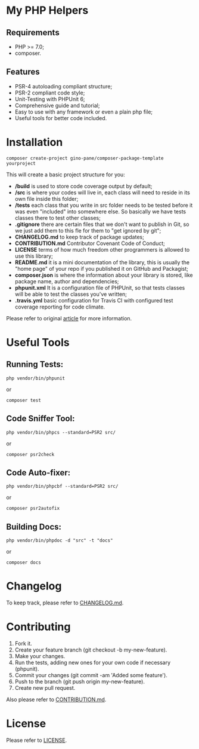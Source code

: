 My PHP Helpers
============

Requirements
------------

* PHP >= 7.0;
* composer.

Features
--------

* PSR-4 autoloading compliant structure;
* PSR-2 compliant code style;
* Unit-Testing with PHPUnit 6;
* Comprehensive guide and tutorial;
* Easy to use with any framework or even a plain php file;
* Useful tools for better code included.

Installation
============

    composer create-project gino-pane/composer-package-template yourproject
    
This will create a basic project structure for you:

* **/build** is used to store code coverage output by default;
* **/src** is where your codes will live in, each class will need to reside in its own file inside this folder;
* **/tests** each class that you write in src folder needs to be tested before it was even "included" into somewhere else. So basically we have tests classes there to test other classes;
* **.gitignore** there are certain files that we don't want to publish in Git, so we just add them to this fle for them to "get ignored by git";
* **CHANGELOG.md** to keep track of package updates;
* **CONTRIBUTION.md** Contributor Covenant Code of Conduct;
* **LICENSE** terms of how much freedom other programmers is allowed to use this library;
* **README.md** it is a mini documentation of the library, this is usually the "home page" of your repo if you published it on GitHub and Packagist;
* **composer.json** is where the information about your library is stored, like package name, author and dependencies;
* **phpunit.xml** It is a configuration file of PHPUnit, so that tests classes will be able to test the classes you've written;
* **.travis.yml** basic configuration for Travis CI with configured test coverage reporting for code climate.

Please refer to original [article](http://www.darwinbiler.com/creating-composer-package-library/) for more information.

Useful Tools
============

Running Tests:
--------

    php vendor/bin/phpunit
 
 or 
 
    composer test

Code Sniffer Tool:
------------------

    php vendor/bin/phpcs --standard=PSR2 src/
 
 or
 
    composer psr2check

Code Auto-fixer:
----------------

    php vendor/bin/phpcbf --standard=PSR2 src/ 
    
 or
 
    composer psr2autofix
 
 
Building Docs:
--------

    php vendor/bin/phpdoc -d "src" -t "docs"
 
 or 
 
    composer docs

Changelog
=========

To keep track, please refer to [CHANGELOG.md](https://github.com/GinoPane/composer-package-template/blob/master/CHANGELOG.md).

Contributing
============

1. Fork it.
2. Create your feature branch (git checkout -b my-new-feature).
3. Make your changes.
4. Run the tests, adding new ones for your own code if necessary (phpunit).
5. Commit your changes (git commit -am 'Added some feature').
6. Push to the branch (git push origin my-new-feature).
7. Create new pull request.

Also please refer to [CONTRIBUTION.md](https://github.com/GinoPane/composer-package-template/blob/master/CONTRIBUTION.md).

License
=======

Please refer to [LICENSE](https://github.com/GinoPane/composer-package-template/blob/master/LICENSE).
